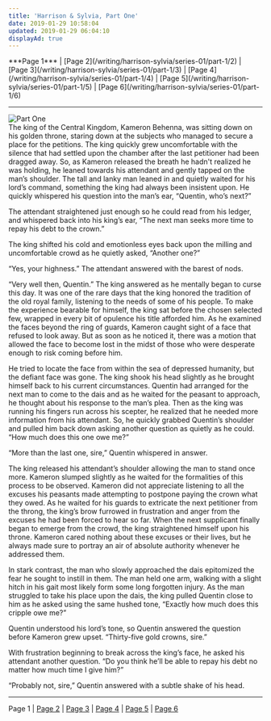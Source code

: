 ```yaml
---
title: 'Harrison & Sylvia, Part One'
date: 2019-01-29 10:58:04
updated: 2019-01-29 06:04:10
displayAd: true
---
```

<p class="center"><span class="current-page">***Page 1***</span> | [Page 2](/writing/harrison-sylvia/series-01/part-1/2) | [Page 3](/writing/harrison-sylvia/series-01/part-1/3) | [Page 4](/writing/harrison-sylvia/series-01/part-1/4) | [Page 5](/writing/harrison-sylvia/series-01/part-1/5) | [Page 6](/writing/harrison-sylvia/series-01/part-1/6) </p><hr class="clear-both center-fade"/><div class="embedded-image-left"><img src="/writing/harrison-sylvia/series-01/part-1/hs101.jpg" alt="Part One" style="max-height: 275px;"/></div>The king of the Central Kingdom, Kameron Behenna, was sitting down on his golden throne, staring down at the subjects who managed to secure a place for the petitions.  The king quickly grew uncomfortable with the silence that had settled upon the chamber after the last petitioner had been dragged away.  So, as Kameron released the breath he hadn't realized he was holding, he leaned towards his attendant and gently tapped on the man’s shoulder.  The tall and lanky man leaned in and quietly waited for his lord’s command, something the king had always been insistent upon.  He quickly whispered his question into the man’s ear, “Quentin, who’s next?”

The attendant straightened just enough so he could read from his ledger, and whispered back into his king’s ear, “The next man seeks more time to repay his debt to the crown.”

The king shifted his cold and emotionless eyes back upon the milling and uncomfortable crowd as he quietly asked, “Another one?”

“Yes, your highness.” The attendant answered with the barest of nods.

“Very well then, Quentin.”  The king answered as he mentally began to curse this day.  It was one of the rare days that the king honored the tradition of the old royal family, listening to the needs of some of his people.  To make the experience bearable for himself, the king sat before the chosen selected few, wrapped in every bit of opulence his title afforded him.  As he examined the faces beyond the ring of guards, Kameron caught sight of a face that refused to look away.  But as soon as he noticed it, there was a motion that allowed the face to become lost in the midst of those who were desperate enough to risk coming before him.

He tried to locate the face from within the sea of depressed humanity, but the defiant face was gone.  The king shook his head slightly as he brought himself back to his current circumstances.  Quentin had arranged for the next man to come to the dais and as he waited for the peasant to approach, he thought about his response to the man’s plea.  Then as the king was running his fingers run across his scepter, he realized that he needed more information from his attendant.  So, he quickly grabbed Quentin’s shoulder and pulled him back down asking another question as quietly as he could.  “How much does this one owe me?”

“More than the last one, sire,” Quentin whispered in answer.

The king released his attendant’s shoulder allowing the man to stand once more.  Kameron slumped slightly as he waited for the formalities of this process to be observed.  Kameron did not appreciate listening to all the excuses his peasants made attempting to postpone paying the crown what they owed.  As he waited for his guards to extricate the next petitioner from the throng, the king’s brow furrowed in frustration and anger from the excuses he had been forced to hear so far.  When the next supplicant finally began to emerge from the crowd, the king straightened himself upon his throne.  Kameron cared nothing about these excuses or their lives, but he always made sure to portray an air of absolute authority whenever he addressed them.

In stark contrast, the man who slowly approached the dais epitomized the fear he sought to instill in them.  The man held one arm, walking with a slight hitch in his gait most likely form some long forgotten injury.  As the man struggled to take his place upon the dais, the king pulled Quentin close to him as he asked using the same hushed tone, “Exactly how much does this cripple owe me?”

Quentin understood his lord’s tone, so Quentin answered the question before Kameron grew upset.  “Thirty-five gold crowns, sire.”

With frustration beginning to break across the king’s face, he asked his attendant another question. “Do you think he’ll be able to repay his debt no matter how much time I give him?”

“Probably not, sire,” Quentin answered with a subtle shake of his head.<hr class="clear-both center-fade"/><p class="center">Page 1 | [Page 2](/writing/harrison-sylvia/series-01/part-1/2) | [Page 3](/writing/harrison-sylvia/series-01/part-1/3) | [Page 4](/writing/harrison-sylvia/series-01/part-1/4) | [Page 5](/writing/harrison-sylvia/series-01/part-1/5) | [Page 6](/writing/harrison-sylvia/series-01/part-1/6) </p>